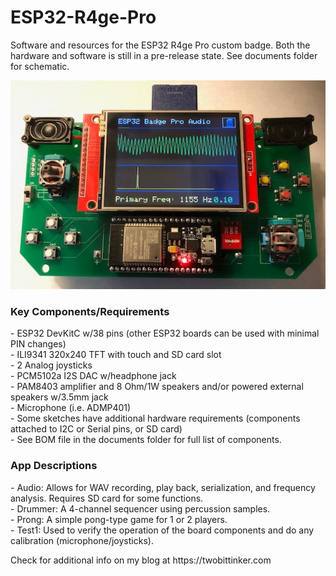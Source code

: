 # ESP32-R4ge-Pro
<p>
Software and resources for the ESP32 R4ge Pro custom badge.  Both the hardware and software is still in a pre-release state. See documents folder for schematic.  
</p>

![alt text](https://raw.githubusercontent.com/DigiTorus86/ESP32-R4ge-Pro/master/images/esp32_pro_audio.jpg)

<h3>Key Components/Requirements</h3>
<p>
- ESP32 DevKitC w/38 pins (other ESP32 boards can be used with minimal PIN changes)<br>
- ILI9341 320x240 TFT with touch and SD card slot<br>
- 2 Analog joysticks<br>
- PCM5102a I2S DAC w/headphone jack<br>
- PAM8403 amplifier and 8 Ohm/1W speakers and/or powered external speakers w/3.5mm jack<br>
- Microphone (i.e. ADMP401)<br>
- Some sketches have additional hardware requirements (components attached to I2C or Serial pins, or SD card)<br>
- See BOM file in the documents folder for full list of components.<br>
</p>
<h3>App Descriptions</h3>
<p>
- Audio:   Allows for WAV recording, play back, serialization, and frequency analysis.  Requires SD card for some functions.<br>
- Drummer: A 4-channel sequencer using percussion samples.<br>
- Prong:   A simple pong-type game for 1 or 2 players.<br>
- Test1:   Used to verify the operation of the board components and do any calibration (microphone/joysticks).<br> 
</p>
<p>
Check for additional info on my blog at https://twobittinker.com<br> 
</p>





